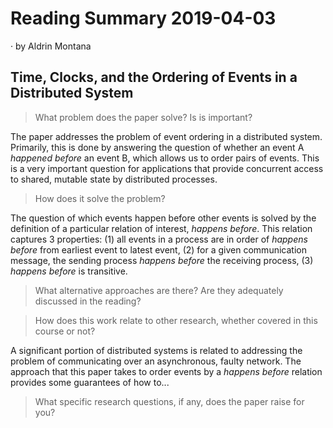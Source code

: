 # Reading Summary 2019-04-03

&middot; by Aldrin Montana

## Time, Clocks, and the Ordering of Events in a Distributed System

> What problem does the paper solve? Is is important?

The paper addresses the problem of event ordering in a distributed system.
Primarily, this is done by answering the question of whether an event A
_happened before_ an event B, which allows us to order pairs of events.
This is a very important question for applications that provide concurrent
access to shared, mutable state by distributed processes.

> How does it solve the problem?

The question of which events happen before other events is solved by the definition
of a particular relation of interest, _happens before_. This relation captures 3
properties: (1) all events in a process are in order of _happens before_ from
earliest event to latest event, (2) for a given communication message, the sending
process _happens before_ the receiving process, (3) _happens before_ is transitive.
  
> What alternative approaches are there? Are they adequately discussed in the reading?
  

  
> How does this work relate to other research, whether covered in this course or not?

A significant portion of distributed systems is related to addressing the problem
of communicating over an asynchronous, faulty network. The approach that this paper
takes to order events by a _happens before_ relation provides some guarantees of
how to... <!-- TBD -->

> What specific research questions, if any, does the paper raise for you?



<!--
Relevant Resources:
* [Silo DBMS][paper-silo]
* [CAP Theorem][talk-brewer-cap] was mentioned in 2000
-->


<!-- Links -->
[paper-silo]: https://dl.acm.org/citation.cfm?id=2522713
[talk-brewer-cap]: http://pld.cs.luc.edu/courses/353/spr11/notes/brewer_keynote.pdf
